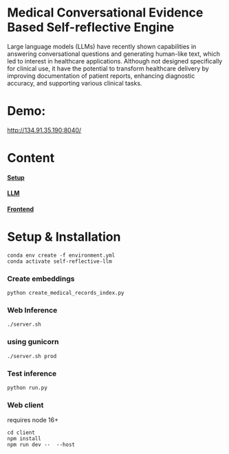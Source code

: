 # Medical Conversational Evidence Based Self-reflective Engine
Large language models (LLMs) have recently shown capabilities in answering conversational questions and generating human-like text, which led to interest in healthcare applications. Although not designed specifically for clinical use, it have the potential to transform healthcare delivery by improving documentation of patient reports, enhancing diagnostic accuracy, and supporting various clinical tasks.

# Demo:
http://134.91.35.190:8040/


# Content
#### [Setup](#setup)
#### [LLM](https://github.com/HlaHusain/Medical-Conversational-LLM/tree/main/lm#readme)
#### [Frontend](https://github.com/HlaHusain/Medical-Conversational-LLM/tree/main/client#readme)

# Setup & Installation

```
conda env create -f environment.yml
conda activate self-reflective-llm
```

### Create embeddings
```
python create_medical_records_index.py
```

### Web Inference
```
./server.sh
```
### using gunicorn
```
./server.sh prod
```

### Test inference
```
python run.py
```

### Web client
requires node 16+
```
cd client
npm install
npm run dev --  --host
```
